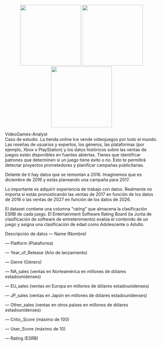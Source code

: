 <p align = "center">
<img src = "https://media1.giphy.com/media/hMUHSQHQlGxjk95ixB/giphy.gif?cid=6c09b952c9ilmz11vye7ukoifbjxxqhnkwh52lqgwlectf88&ep=v1_internal_gif_by_id&rid=giphy.gif&ct=g" width = "200" height = "200">
<img src = "https://i.gifer.com/76nf.gif" width = "200" height = "200">
<img src = "https://media3.giphy.com/media/v1.Y2lkPTc5MGI3NjExamEydHluN2E2bGtvOXg4ZHZid3JiNzZ2M2hieDI5Z2R0d2Y3aHF0YiZlcD12MV9pbnRlcm5hbF9naWZfYnlfaWQmY3Q9Zw/NqyYi5uEWJEsIUD8mv/giphy.gif" width = "200" height = "200">
<p\>
  
VideoGames-Analyst <br>
Caso de estudio.
La tienda online Ice vende videojuegos por todo el mundo. Las reseñas de usuarios y expertos, los géneros, las plataformas (por ejemplo, Xbox o PlayStation) y los datos históricos sobre las ventas de juegos están disponibles en fuentes abiertas. Tienes que identificar patrones que determinen si un juego tiene éxito o no. Esto te permitirá detectar proyectos prometedores y planificar campañas publicitarias.

Delante de ti hay datos que se remontan a 2016. Imaginemos que es diciembre de 2016 y estás planeando una campaña para 2017.

Lo importante es adquirir experiencia de trabajo con datos. Realmente no importa si estás pronosticando las ventas de 2017 en función de los datos de 2016 o las ventas de 2027 en función de los datos de 2026.

El dataset contiene una columna "rating" que almacena la clasificación ESRB de cada juego. El Entertainment Software Rating Board (la Junta de clasificación de software de entretenimiento) evalúa el contenido de un juego y asigna una clasificación de edad como Adolescente o Adulto.

Descripción de datos
— Name (Nombre)

— Platform (Plataforma)

— Year_of_Release (Año de lanzamiento)

— Genre (Género) 

— NA_sales (ventas en Norteamérica en millones de dólares estadounidenses) 

— EU_sales (ventas en Europa en millones de dólares estadounidenses) 

— JP_sales (ventas en Japón en millones de dólares estadounidenses) 

— Other_sales (ventas en otros países en millones de dólares estadounidenses) 

— Critic_Score (máximo de 100) 

— User_Score (máximo de 10) 

— Rating (ESRB)

